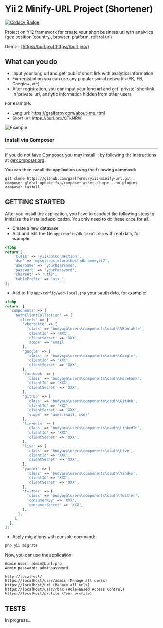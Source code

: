 Yii 2 Minify-URL Project (Shortener)
============================

[![Codacy Badge](https://api.codacy.com/project/badge/Grade/40ba1520435842279111a89b137aace0)](https://www.codacy.com/app/gaalferov/yii2-minify-url?utm_source=github.com&amp;utm_medium=referral&amp;utm_content=gaalferov/yii2-minify-url&amp;utm_campaign=Badge_Grade)

Project on Yii2 framework for create your short business url with analytics (geo position (country), browser, platform, referal url)

Demo - [https://burl.pro](https://burl.pro/)

What can you do
----
* Input your long url and get 'public' short link with analytics information
* For registration you can use any popular social networks (VK, FB, Google+, etc)
* After registration, you can input your long url and get 'private' shortlink. In 'private' url, analytic information hidden from other users

For example:
* Long url: https://gaalferov.com/about-me.html
* Short url: https://burl.pro/QTkNRW

![Example](https://burl.pro/images/example.gif)

### Install via Composer
----
If you do not have [Composer](http://getcomposer.org/), you may install it by following the instructions at [getcomposer.org](http://getcomposer.org/doc/00-intro.md#installation-nix).

You can then install the application using the following command:

~~~
git clone https://github.com/gaalferov/yii2-minify-url.git .
composer global update fxp/composer-asset-plugin --no-plugins
composer install
~~~

GETTING STARTED
---------------

After you install the application, you have to conduct the following steps to initialize the installed application. You only need to do these once for all.

* Create a new database
* Add and edit the file `app/config/db-local.php` with real data, for example:
```php
<?php
return [
    'class' => 'yii\db\Connection',
    'dsn' => 'mysql:host=localhost;dbname=yii2',
    'username' => 'yourUsername',
    'password' => 'yourPassword',
    'charset' => 'utf8',
    'tablePrefix' => 'nix_',
];
```
* Add to file `app/config/web-local.php` your oauth data, for example:
```php
<?php
return  [
  'components' => [
    'authClientCollection' => [
      'clients' => [
        'vkontakte' => [
          'class' => 'budyaga\users\components\oauth\VKontakte',
          'clientId' => 'XXX',
          'clientSecret' => 'XXX',
          'scope' => 'email'
        ],
        'google' => [
          'class' => 'budyaga\users\components\oauth\Google',
          'clientId' => 'XXX',
          'clientSecret' => 'XXX',
        ],
        'facebook' => [
          'class' => 'budyaga\users\components\oauth\Facebook',
          'clientId' => 'XXX',
          'clientSecret' => 'XXX',
        ],
        'github' => [
          'class' => 'budyaga\users\components\oauth\GitHub',
          'clientId' => 'XXX',
          'clientSecret' => 'XXX',
          'scope' => 'user:email, user'
        ],
        'linkedin' => [
          'class' => 'budyaga\users\components\oauth\LinkedIn',
          'clientId' => 'XXX',
          'clientSecret' => 'XXX',
        ],
        'live' => [
          'class' => 'budyaga\users\components\oauth\Live',
          'clientId' => 'XXX',
          'clientSecret' => 'XXX',
        ],
        'yandex' => [
          'class' => 'budyaga\users\components\oauth\Yandex',
          'clientId' => 'XXX',
          'clientSecret' => 'XXX',
        ],
        'twitter' => [
          'class' => 'budyaga\users\components\oauth\Twitter',
          'consumerKey' => 'XXX',
          'consumerSecret' => 'XXX',
        ],
      ],
    ],
  ],
];
```

* Apply migrations with console command:
```php
php yii migrate
```

Now, you can use the application:
~~~
Admin user: admin@burl.pro
Admin password: adminpassword

http://localhost/
https://localhost/user/admin (Manage all users)
https://localhost/url (Manage all urls)
https://localhost/user/rbac (Role-Based Access Control)
https://localhost/profile (Your profile)
~~~


TESTS
---------------

In progress...
